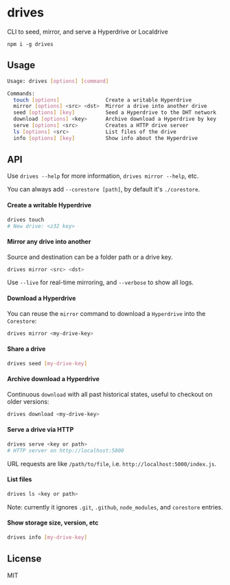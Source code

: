 # drives

CLI to seed, mirror, and serve a Hyperdrive or Localdrive

```
npm i -g drives
```

## Usage
```bash
Usage: drives [options] [command]

Commands:
  touch [options]               Create a writable Hyperdrive
  mirror [options] <src> <dst>  Mirror a drive into another drive
  seed [options] [key]          Seed a Hyperdrive to the DHT network
  download [options] <key>      Archive download a Hyperdrive by key
  serve [options] <src>         Creates a HTTP drive server
  ls [options] <src>            List files of the drive
  info [options] [key]          Show info about the Hyperdrive
```

## API
Use `drives --help` for more information, `drives mirror --help`, etc.

You can always add `--corestore [path]`, by default it's `./corestore`.

#### Create a writable Hyperdrive
```bash
drives touch
# New drive: <z32 key>
```

#### Mirror any drive into another
Source and destination can be a folder path or a drive key.

```bash
drives mirror <src> <dst>
```

Use `--live` for real-time mirroring, and `--verbose` to show all logs.

#### Download a Hyperdrive
You can reuse the `mirror` command to download a `Hyperdrive` into the `Corestore`:

```bash
drives mirror <my-drive-key>
```

#### Share a drive
```bash
drives seed [my-drive-key]
```

#### Archive download a Hyperdrive

Continuous `download` with all past historical states, useful to checkout on older versions:

```bash
drives download <my-drive-key>
```

#### Serve a drive via HTTP
```bash
drives serve <key or path>
# HTTP server on http://localhost:5000
```

URL requests are like `/path/to/file`, i.e. `http://localhost:5000/index.js`.

#### List files
```bash
drives ls <key or path>
```

Note: currently it ignores `.git`, `.github`, `node_modules`, and `corestore` entries.

#### Show storage size, version, etc
```bash
drives info [my-drive-key]
```

## License
MIT
